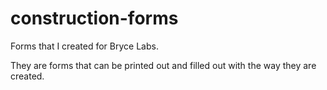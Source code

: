 # construction-forms
Forms that I created for Bryce Labs. 

They are forms that can be printed out and filled out with the way they are created. 
